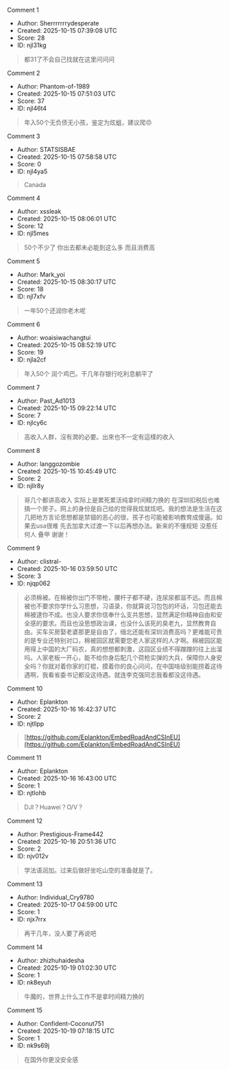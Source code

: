 Comment 1

- Author: Sherrrrrrrydesperate
- Created: 2025-10-15 07:39:08 UTC
- Score: 28
- ID: njl31kg

> 都31了不会自己找就在这里问问问

Comment 2

- Author: Phantom-of-1989
- Created: 2025-10-15 07:51:03 UTC
- Score: 37
- ID: njl46t4

> 年入50个无负债无小孩，鉴定为炫蛆，建议爬😠

Comment 3

- Author: STATSISBAE
- Created: 2025-10-15 07:58:58 UTC
- Score: 0
- ID: njl4ya5

> Canada

Comment 4

- Author: xssleak
- Created: 2025-10-15 08:06:01 UTC
- Score: 12
- ID: njl5mes

> 50个不少了 你出去都未必能到这么多 而且消费高

Comment 5

- Author: Mark_yoi
- Created: 2025-10-15 08:30:17 UTC
- Score: 18
- ID: njl7xfv

> 一年50个还润你老木呢

Comment 6

- Author: woaisiwachangtui
- Created: 2025-10-15 08:52:19 UTC
- Score: 19
- ID: njla2cf

> 年入50个 润个鸡巴。干几年存银行吃利息躺平了

Comment 7

- Author: Past_Ad1013
- Created: 2025-10-15 09:22:14 UTC
- Score: 7
- ID: njlcy6c

> 高收入人群，沒有潤的必要。出來也不一定有這樣的收入

Comment 8

- Author: langgozombie
- Created: 2025-10-15 10:45:49 UTC
- Score: 2
- ID: njllr8y

> 哥几个都讲高收入  实际上是累死累活纯拿时间精力换的 在深圳扣税后也难搞一个房子。网上的身份是自己给的觉得我炫就炫吧。我的想法是生活在这几把地方言论思想都是禁锢的恶心的很，孩子也可能被影响教育成傻逼。如果去usa很难 先去加拿大过渡一下以后再想办法。新来的不懂规矩 没惹任何人 叠甲 谢谢！

Comment 9

- Author: clistral-
- Created: 2025-10-16 03:59:50 UTC
- Score: 3
- ID: njqp062

> 必须棉被。在棉被你出门不带枪，腰杆子都不硬，连尿尿都滋不远。而且棉被也不要求你学什么习思想，习语录，你就算说习包包的坏话，习包还能去棉被逮你不成。也没人要求你信奉什么支共思想，显然满足你精神自由和安全感的要求。而且也没思想政治课，也没什么该死的臭老九，显然教育自由。买车买房娶老婆那更是自由了，缅北还能有深圳消费高吗？更难能可贵的是专业还特别对口，棉被园区就需要您老人家这样的人才啊。棉被园区能用得上中国的大厂码农，真的想想都刺激，这园区业绩不得蹭蹭的往上出溜吗。人家老板一开心，能不给你身后配几个荷枪实弹的大兵，保障你人身安全吗？你就对着你家的灯棍，摸着你的良心问问，在中国啥级别能捞着这待遇啊，我看省委书记都没这待遇。就连李克强同志我看都没这待遇。

Comment 10

- Author: Eplankton
- Created: 2025-10-16 16:42:37 UTC
- Score: 2
- ID: njtllpp

> [https://github.com/Eplankton/EmbedRoadAndCSInEU](https://github.com/Eplankton/EmbedRoadAndCSInEU)

Comment 11

- Author: Eplankton
- Created: 2025-10-16 16:43:00 UTC
- Score: 1
- ID: njtlohb

> DJI？Huawei？O/V？

Comment 12

- Author: Prestigious-Frame442
- Created: 2025-10-16 20:51:36 UTC
- Score: 2
- ID: njv012v

> 学法语润加。过来后做好坐吃山空的准备就是了。

Comment 13

- Author: Individual_Cry9780
- Created: 2025-10-17 04:59:00 UTC
- Score: 1
- ID: njx7rrx

> 再干几年，没人要了再说吧

Comment 14

- Author: zhizhuhaidesha
- Created: 2025-10-19 01:02:30 UTC
- Score: 1
- ID: nk8eyuh

> 牛魔的，世界上什么工作不是拿时间精力换的

Comment 15

- Author: Confident-Coconut751
- Created: 2025-10-19 07:18:15 UTC
- Score: 1
- ID: nk9s69j

> 在国外你更没安全感
